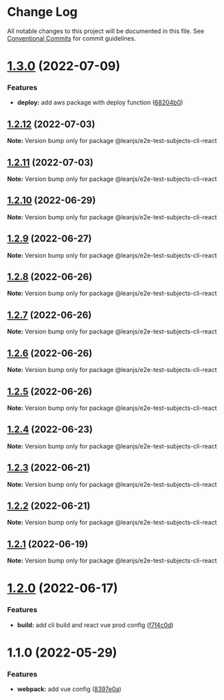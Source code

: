 # Change Log

All notable changes to this project will be documented in this file.
See [Conventional Commits](https://conventionalcommits.org) for commit guidelines.

# [1.3.0](https://github.com/leanjs/leanjs/compare/@leanjs/e2e-test-subjects-cli-react@1.2.12...@leanjs/e2e-test-subjects-cli-react@1.3.0) (2022-07-09)


### Features

* **deploy:** add aws package with deploy function ([68204b0](https://github.com/leanjs/leanjs/commit/68204b0ffc6c410cfe2cdd39e3fe5c94c838e9a1))





## [1.2.12](https://github.com/leanjs/leanjs/compare/@leanjs/e2e-test-subjects-cli-react@1.2.11...@leanjs/e2e-test-subjects-cli-react@1.2.12) (2022-07-03)

**Note:** Version bump only for package @leanjs/e2e-test-subjects-cli-react





## [1.2.11](https://github.com/leanjs/leanjs/compare/@leanjs/e2e-test-subjects-cli-react@1.2.10...@leanjs/e2e-test-subjects-cli-react@1.2.11) (2022-07-03)

**Note:** Version bump only for package @leanjs/e2e-test-subjects-cli-react





## [1.2.10](https://github.com/leanjs/leanjs/compare/@leanjs/e2e-test-subjects-cli-react@1.2.9...@leanjs/e2e-test-subjects-cli-react@1.2.10) (2022-06-29)

**Note:** Version bump only for package @leanjs/e2e-test-subjects-cli-react





## [1.2.9](https://github.com/leanjs/leanjs/compare/@leanjs/e2e-test-subjects-cli-react@1.2.8...@leanjs/e2e-test-subjects-cli-react@1.2.9) (2022-06-27)

**Note:** Version bump only for package @leanjs/e2e-test-subjects-cli-react





## [1.2.8](https://github.com/leanjs/leanjs/compare/@leanjs/e2e-test-subjects-cli-react@1.2.7...@leanjs/e2e-test-subjects-cli-react@1.2.8) (2022-06-26)

**Note:** Version bump only for package @leanjs/e2e-test-subjects-cli-react





## [1.2.7](https://github.com/leanjs/leanjs/compare/@leanjs/e2e-test-subjects-cli-react@1.2.6...@leanjs/e2e-test-subjects-cli-react@1.2.7) (2022-06-26)

**Note:** Version bump only for package @leanjs/e2e-test-subjects-cli-react





## [1.2.6](https://github.com/leanjs/leanjs/compare/@leanjs/e2e-test-subjects-cli-react@1.2.5...@leanjs/e2e-test-subjects-cli-react@1.2.6) (2022-06-26)

**Note:** Version bump only for package @leanjs/e2e-test-subjects-cli-react





## [1.2.5](https://github.com/leanjs/leanjs/compare/@leanjs/e2e-test-subjects-cli-react@1.2.4...@leanjs/e2e-test-subjects-cli-react@1.2.5) (2022-06-26)

**Note:** Version bump only for package @leanjs/e2e-test-subjects-cli-react





## [1.2.4](https://github.com/leanjs/leanjs/compare/@leanjs/e2e-test-subjects-cli-react@1.2.3...@leanjs/e2e-test-subjects-cli-react@1.2.4) (2022-06-23)

**Note:** Version bump only for package @leanjs/e2e-test-subjects-cli-react





## [1.2.3](https://github.com/leanjs/leanjs/compare/@leanjs/e2e-test-subjects-cli-react@1.2.2...@leanjs/e2e-test-subjects-cli-react@1.2.3) (2022-06-21)

**Note:** Version bump only for package @leanjs/e2e-test-subjects-cli-react





## [1.2.2](https://github.com/leanjs/leanjs/compare/@leanjs/e2e-test-subjects-cli-react@1.2.1...@leanjs/e2e-test-subjects-cli-react@1.2.2) (2022-06-21)

**Note:** Version bump only for package @leanjs/e2e-test-subjects-cli-react





## [1.2.1](https://github.com/leanjs/leanjs/compare/@leanjs/e2e-test-subjects-cli-react@1.2.0...@leanjs/e2e-test-subjects-cli-react@1.2.1) (2022-06-19)

**Note:** Version bump only for package @leanjs/e2e-test-subjects-cli-react





# [1.2.0](https://github.com/leanjs/leanjs/compare/@leanjs/e2e-test-subjects-cli-react@1.1.0...@leanjs/e2e-test-subjects-cli-react@1.2.0) (2022-06-17)


### Features

* **build:** add cli build and react vue prod config ([f7f4c0d](https://github.com/leanjs/leanjs/commit/f7f4c0d34f0f14a8445d5ab8edc0fe9b7499ce0f))





# 1.1.0 (2022-05-29)


### Features

* **webpack:** add vue config ([8397e0a](https://github.com/leanjs/leanjs/commit/8397e0aeb8b4d4278213f227ac003c71d9e3db39))
